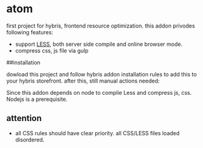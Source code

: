 # atom
first project for hybris, frontend resource optimization.
this addon privodes following features:
- support [LESS](http://lesscss.org/), both server side compile and online browser mode.
- compress css, js file via gulp

##installation

dowload this project and follow hybris addon installation rules to add this to your hybris storefront. after this, still manual actions needed:


Since this addon depends on node to complie Less and compress js, css. Nodejs is a prerequisite. 
 

## attention
- all CSS rules should have clear priority. all CSS/LESS files loaded disordered.
